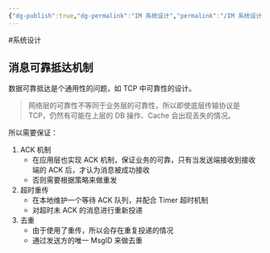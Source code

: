 ```yaml
---
{"dg-publish":true,"dg-permalink":"IM 系统设计","permalink":"/IM 系统设计/"}
---
```



#系统设计

## 消息可靠抵达机制

数据可靠抵达是个通用性的问题，如 TCP 中可靠性的设计。

> 网络层的可靠性不等同于业务层的可靠性，所以即使底层传输协议是 TCP，仍然有可能在上层的 DB 操作、Cache 会出现丢失的情况。

所以需要保证：
1. ACK 机制
	- 在应用层也实现 ACK 机制，保证业务的可靠，只有当发送端接收到接收端的 ACK 后，才认为消息被成功接收
	- 否则需要根据策略来做重发
2. 超时重传
	- 在本地维护一个等待 ACK 队列，并配合 Timer 超时机制
	- 对超时未 ACK 的消息进行重新投递
3. 去重
	- 由于使用了重传，所以会存在重复投递的情况
	- 通过发送方的唯一 MsgID 来做去重